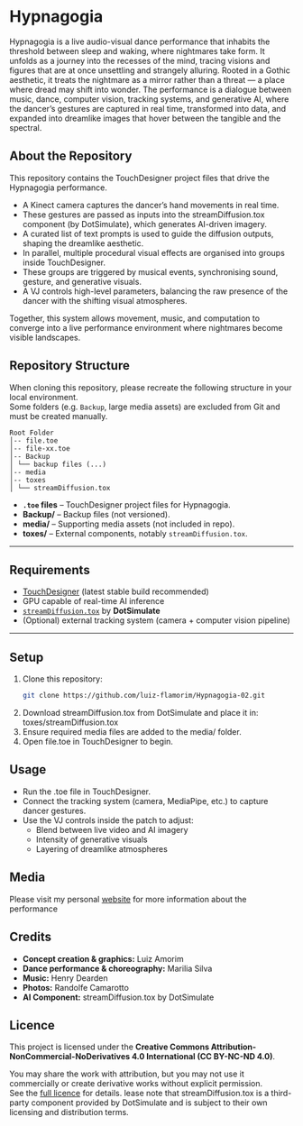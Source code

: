 # Hypnagogia

Hypnagogia is a live audio-visual dance performance that inhabits the threshold between sleep and waking, where nightmares take form. It unfolds as a journey into the recesses of the mind, tracing visions and figures that are at once unsettling and strangely alluring. Rooted in a Gothic aesthetic, it treats the nightmare as a mirror rather than a threat — a place where dread may shift into wonder. The performance is a dialogue between music, dance, computer vision, tracking systems, and generative AI, where the dancer’s gestures are captured in real time, transformed into data, and expanded into dreamlike images that hover between the tangible and the spectral.

## About the Repository

This repository contains the TouchDesigner project files that drive the Hypnagogia performance.

- A Kinect camera captures the dancer’s hand movements in real time.
- These gestures are passed as inputs into the streamDiffusion.tox component (by DotSimulate), which generates AI-driven imagery.
- A curated list of text prompts is used to guide the diffusion outputs, shaping the dreamlike aesthetic.
- In parallel, multiple procedural visual effects are organised into groups inside TouchDesigner.
- These groups are triggered by musical events, synchronising sound, gesture, and generative visuals.
- A VJ controls high-level parameters, balancing the raw presence of the dancer with the shifting visual atmospheres.

Together, this system allows movement, music, and computation to converge into a live performance environment where nightmares become visible landscapes.

## Repository Structure

When cloning this repository, please recreate the following structure in your local environment.  
Some folders (e.g. `Backup`, large media assets) are excluded from Git and must be created manually.

```
Root Folder
│-- file.toe
│-- file-xx.toe
│-- Backup
│ └── backup files (...)
│-- media
│-- toxes
│ └── streamDiffusion.tox
```

- **`.toe` files** – TouchDesigner project files for Hypnagogia.
- **Backup/** – Backup files (not versioned).
- **media/** – Supporting media assets (not included in repo).
- **toxes/** – External components, notably `streamDiffusion.tox`.

---

## Requirements

- [TouchDesigner](https://derivative.ca/) (latest stable build recommended)
- GPU capable of real-time AI inference
- [`streamDiffusion.tox`](https://www.patreon.com/dotsimulate) by **DotSimulate**
- (Optional) external tracking system (camera + computer vision pipeline)

---

## Setup

1. Clone this repository:
   ```bash
   git clone https://github.com/luiz-flamorim/Hypnagogia-02.git
   ```
2. Download streamDiffusion.tox from DotSimulate and place it in:
   toxes/streamDiffusion.tox
3. Ensure required media files are added to the media/ folder.
4. Open file.toe in TouchDesigner to begin.

## Usage

- Run the .toe file in TouchDesigner.
- Connect the tracking system (camera, MediaPipe, etc.) to capture dancer gestures.
- Use the VJ controls inside the patch to adjust:
  - Blend between live video and AI imagery
  - Intensity of generative visuals
  - Layering of dreamlike atmospheres

## Media

Please visit my personal [website](https://lamorim.art/hypnagogia) for more information about the performance

## Credits

- **Concept creation & graphics:** Luiz Amorim
- **Dance performance & choreography:** Marilia Silva
- **Music:** Henry Dearden
- **Photos:** Randolfe Camarotto
- **AI Component:** streamDiffusion.tox by DotSimulate

## Licence

This project is licensed under the **Creative Commons Attribution-NonCommercial-NoDerivatives 4.0 International (CC BY-NC-ND 4.0)**.

You may share the work with attribution, but you may not use it commercially or create derivative works without explicit permission.  
See the [full licence](LICENSE.md) for details. lease note that streamDiffusion.tox is a third-party component provided by DotSimulate and is subject to their own licensing and distribution terms.
